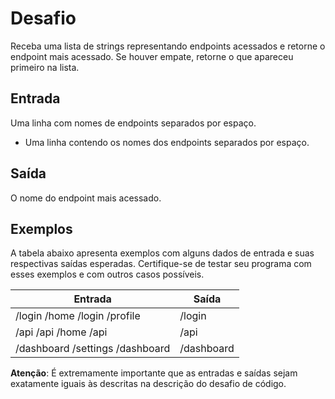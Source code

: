 # Desafio

Receba uma lista de strings representando endpoints acessados e retorne o endpoint mais acessado. Se houver empate, retorne o que apareceu primeiro na lista.

## Entrada

Uma linha com nomes de endpoints separados por espaço.

- Uma linha contendo os nomes dos endpoints separados por espaço.

## Saída

O nome do endpoint mais acessado.

## Exemplos

A tabela abaixo apresenta exemplos com alguns dados de entrada e suas respectivas saídas esperadas. Certifique-se de testar seu programa com esses exemplos e com outros casos possíveis.

| **Entrada**	                    | **Saída**   |
|---------------------------------|-------------|
| /login /home /login /profile    | /login      |
| /api /api /home /api	          | /api        |
| /dashboard /settings /dashboard | /dashboard  |

**Atenção**: É extremamente importante que as entradas e saídas sejam exatamente iguais às descritas na descrição do desafio de código.
